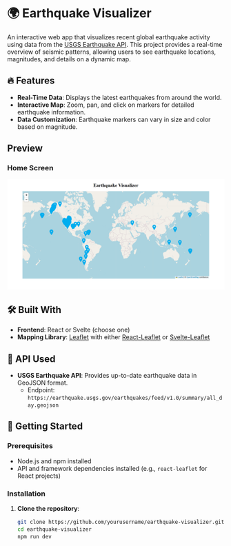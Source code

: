 # 🌍 Earthquake Visualizer

An interactive web app that visualizes recent global earthquake activity using data from the [USGS Earthquake API](https://earthquake.usgs.gov/earthquakes/feed/v1.0/summary/all_day.geojson). This project provides a real-time overview of seismic patterns, allowing users to see earthquake locations, magnitudes, and details on a dynamic map.

## 🔥 Features

- **Real-Time Data**: Displays the latest earthquakes from around the world.
- **Interactive Map**: Zoom, pan, and click on markers for detailed earthquake information.
- **Data Customization**: Earthquake markers can vary in size and color based on magnitude.

## Preview 

### Home Screen
![Home Screen](src/assets/image.png)



## 🛠️ Built With

- **Frontend**: React or Svelte (choose one)
- **Mapping Library**: [Leaflet](https://leafletjs.com/) with either [React-Leaflet](https://react-leaflet.js.org/) or [Svelte-Leaflet](https://github.com/davidedantonio/svelte-leaflet)

## 📡 API Used

- **USGS Earthquake API**: Provides up-to-date earthquake data in GeoJSON format.
  - Endpoint: `https://earthquake.usgs.gov/earthquakes/feed/v1.0/summary/all_day.geojson`

## 🚀 Getting Started

### Prerequisites

- Node.js and npm installed
- API and framework dependencies installed (e.g., `react-leaflet` for React projects)

### Installation

1. **Clone the repository**:
   ```bash
   git clone https://github.com/yourusername/earthquake-visualizer.git
   cd earthquake-visualizer
   npm run dev
